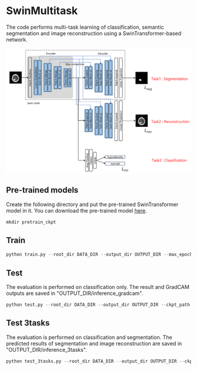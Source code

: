 # SwinMultitask
The code performs multi-task learning of classification, semantic segmentation and image reconstruction using a SwinTransformer-based network.

![Swin-Multitask](image/MTL-Swin-Unet.png)

## Pre-trained models
Create the following directory and put the pre-trained SwinTransformer model in it. You can download the pre-trained model [here](https://drive.google.com/file/d/1Qn2gXIRsUC6_XZq0oN6FnTjnGYV0bK6T/view?usp=sharing).
```python
mkdir pretrain_ckpt
```

## Train
```python
python train.py --root_dir DATA_DIR --output_dir OUTPUT_DIR --max_epochs 600 --batch_size 64 --base_lr 0.02 --img_size 224 --cfg ./configs/swin_tiny_patch4_window7_224_lite.yaml
```

## Test
The evaluation is performed on classification only. The result and GradCAM outputs are saved in "OUTPUT_DIR/inference_gradcam".

```python
python test.py --root_dir DATA_DIR --output_dir OUTPUT_DIR --ckpt_path CKPT_PATH --img_size 224 --cfg ./configs/swin_tiny_patch4_window7_224_lite.yaml
```

## Test 3tasks
The evaluation is performed on classification and segmentation. The predicted results of segmentation and image reconstruction are saved in "OUTPUT_DIR/inference_3tasks".

```python
python test_3tasks.py --root_dir DATA_DIR --output_dir OUTPUT_DIR --ckpt_path CKPT_PATH --img_size 224 --cfg ./configs/swin_tiny_patch4_window7_224_lite.yaml
```